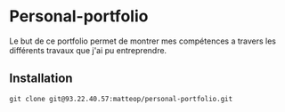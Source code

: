 # Personal-portfolio
Le but de ce portfolio permet de montrer mes compétences a travers les différents travaux que j'ai pu entreprendre. 
## Installation

```git
git clone git@93.22.40.57:matteop/personal-portfolio.git
```
